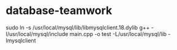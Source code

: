 # database-teamwork
sudo ln -s /usr/local/mysql/lib/libmysqlclient.18.dylib
g++ -I/usr/local/mysql/include main.cpp -o test -L/usr/local/mysql/lib -lmysqlclient
